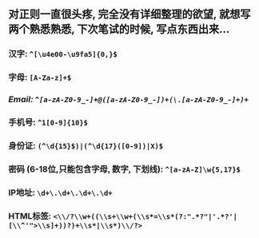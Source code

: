 ## 对正则一直很头疼, 完全没有详细整理的欲望, 就想写两个熟悉熟悉, 下次笔试的时候, 写点东西出来...

### 汉字:  `^[\u4e00-\u9fa5]{0,}$`

### 字母: `[A-Za-z]+$`

### ***Email: `^[a-zA-Z0-9_-]+@([a-zA-Z0-9_-])+(\.[a-zA-Z0-9_-]+)+`***

### 手机号: `^1[0-9]{10}$`

### 身份证: `(^\d{15}$)|(^\d{17}([0-9])|X)$`

### 密码 (6-18位,只能包含字母, 数字, 下划线): `^[a-zA-Z]\w{5,17}$`

### IP地址: `\d+\.\d+\.\d+\.\d+`

### HTML标签: `<\\/?\\w+((\\s+\\w+(\\s*=\\s*(?:".*?"|'.*?'|[\\^'">\\s]+))?)+\\s*|\\s*)\\/?>`